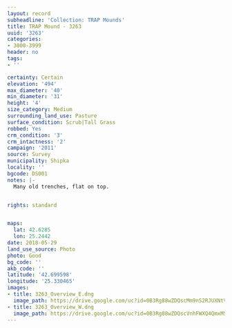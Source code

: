 ```yaml
---
layout: record
subheadline: 'Collection: TRAP Mounds'
title: TRAP Mound - 3263
uuid: '3263'
categories:
- 3000-3999
header: no
tags:
- ''

certainty: Certain
elevation: '494'
max_diameter: '40'
min_diameter: '31'
height: '4'
size_category: Medium
surrounding_land_use: Pasture
surface_condition: Scrub|Tall Grass
robbed: Yes
crm_condition: '3'
crm_intactness: '2'
campaign: '2011'
source: Survey
municipality: Shipka
locality: ''
bgcode: DS001
notes: |-
  Many old trenches, flat on top.


rights: standard


maps:
  lat: 42.6285
  lon: 25.2442
date: 2018-05-29
land_use_source: Photo
photo: Good
bg_code: ''
akb_code: ''
latitude: '42.699598'
longitude: '25.330465'
images:
- title: 3263_Overview_E.dng
  image_path: https://drive.google.com/uc?id=0B3Rg88wZDQscMm9nS2RJUXNtVkk
- title: 3263_Overview_W.dng
  image_path: https://drive.google.com/uc?id=0B3Rg88wZDQscVnhFWXQ4QmxMS2M
---
```

